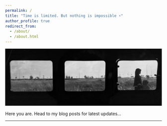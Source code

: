 ```yaml
---
permalink: /
title: "Time is limited. But nothing is impossible ⚡️"
author_profile: true
redirect_from: 
  - /about/
  - /about.html
---
```

![windows](https://github.com/nordinr/nordinr/raw/master/assets/20240404_144639_banner.png)

Here you are. Head to my blog posts for latest updates...



---



